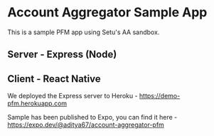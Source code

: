 # Account Aggregator Sample App

This is a sample PFM app using Setu's AA sandbox.

## Server - Express (Node)

## Client - React Native

We deployed the Express server to Heroku - https://demo-pfm.herokuapp.com

Sample has been published to Expo, you can find it here - https://expo.dev/@aditya67/account-aggregator-pfm
